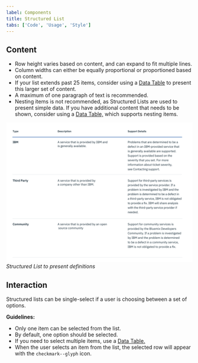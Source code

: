 ```yaml
---
label: Components
title: Structured List
tabs: ['Code', 'Usage', 'Style']
---
```


## Content

- Row height varies based on content, and can expand to fit multiple lines.
- Column widths can either be equally proportional or proportioned based on content.
- If your list extends past 25 items, consider using a [Data Table](/components/data-table) to present this larger set of content.
- A maximum of one paragraph of text is recommended.
- Nesting items is not recommended, as Structured Lists are used to present simple data. If you have additional content that needs to be shown, consider using a [Data Table,](/components/data-table) which supports nesting items.

![Structured List](images/structured-list-usage-2.png)
_Structured List to present definitions_

## Interaction

Structured lists can be single-select if a user is choosing between a set of options.

**Guidelines:**

- Only one item can be selected from the list.
- By default, one option should be selected.
- If you need to select multiple items, use a [Data Table.](/components/data-table)
- When the user selects an item from the list, the selected row will appear with the `checkmark--glyph` icon.
